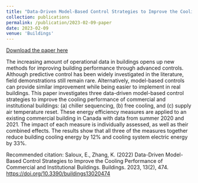 ```yaml
---
title: "Data-Driven Model-Based Control Strategies to Improve the Cooling Performance of Commercial and Institutional Buildings"
collection: publications
permalink: /publication/2023-02-09-paper
date: 2023-02-09
venue: 'Buildings'
---
```

[Download the paper here](https://doi.org/10.3390/buildings13020474)

The increasing amount of operational data in buildings opens up new methods for improving building performance through advanced controls. Although predictive control has been widely investigated in the literature, field demonstrations still remain rare. Alternatively, model-based controls can provide similar improvement while being easier to implement in real buildings. This paper investigates three data-driven model-based control strategies to improve the cooling performance of commercial and institutional buildings: (a) chiller sequencing, (b) free cooling, and (c) supply air temperature reset. These energy efficiency measures are applied to an existing commercial building in Canada with data from summer 2020 and 2021. The impact of each measure is individually assessed, as well as their combined effects. The results show that all three of the measures together reduce building cooling energy by 12% and cooling system electric energy by 33%.

Recommended citation: Saloux, E., Zhang, K. (2022) Data-Driven Model-Based Control Strategies to Improve the Cooling Performance of Commercial and Institutional Buildings. Buildings. 2023, 13(2), 474. https://doi.org/10.3390/buildings13020474
